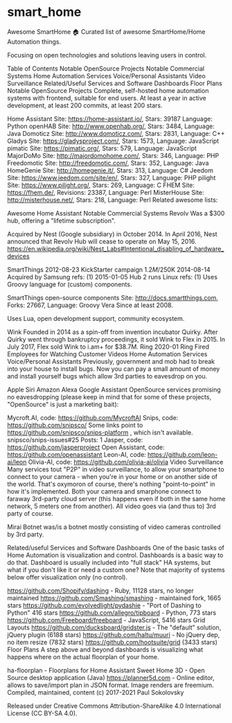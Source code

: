 # smart_home
Awesome SmartHome
🏠 Curated list of awesome SmartHome/Home Automation things.

Focusing on open technologies and solutions leaving users in control.

Table of Contents
Notable OpenSource Projects
Notable Commercial Systems
Home Automation Services
Voice/Personal Assistants
Video Surveillance
Related/Useful Services and Software
Dashboards
Floor Plans
Notable OpenSource Projects
Complete, self-hosted home automation systems with frontend, suitable for end users. At least a year in active development, at least 200 commits, at least 200 stars.

Home Assistant Site: https://home-assistant.io/, Stars: 39187 Language: Python
openHAB Site: http://www.openhab.org/, Stars: 3484, Language: Java
Domoticz Site: http://www.domoticz.com/, Stars: 2831, Language: C++
Gladys Site: https://gladysproject.com/, Stars: 1573, Language: JavaScript
pimatic Site: https://pimatic.org/, Stars: 579, Language: JavaScript
MajorDoMo Site: http://majordomohome.com/, Stars: 346, Language: PHP
Freedomotic Site: http://freedomotic.com/, Stars: 352, Language: Java
HomeGenie Site: http://homegenie.it/, Stars: 313, Language: C#
Jeedom Site: https://www.jeedom.com/site/en/, Stars: 327, Language: PHP
pilight Site: https://www.pilight.org/, Stars: 269, Language: C
FHEM Site: https://fhem.de/, Revisions: 23387, Language: Perl
MisterHouse Site: http://misterhouse.net/, Stars: 218, Language: Perl
Related awesome lists:

Awesome Home Assistant
Notable Commercial Systems
Revolv
Was a $300 hub, offering a "lifetime subscription".

Acquired by Nest (Google subsidiary) in October 2014. In April 2016, Nest announced that Revolv Hub will cease to operate on May 15, 2016. https://en.wikipedia.org/wiki/Nest_Labs#Intentional_disabling_of_hardware_devices

SmartThings
2012-08-23 KickStarter campaign $1.2M/$250K
2014-08-14 Acquired by Samsung refs: (1)
2015-01-05 Hub 2 runs Linux refs: (1)
Uses Groovy language for (custom) components.

SmartThings open-source components Site: http://docs.smartthings.com, Forks: 27667, Language: Groovy
Vera
Since at least 2008.

Uses Lua, open development support, community ecosystem.

Wink
Founded in 2014 as a spin-off from invention incubator Quirky.
After Quirky went through bankruptcy proceedings, it sold Wink to Flex in 2015.
In July 2017, Flex sold Wink to i.am+ for $38.7M.
Ring
2020-01 Ring Fired Employees for Watching Customer Videos
Home Automation Services
Voice/Personal Assistants
Previously, government and mob had to break into your house to install bugs. Now you can pay a small amount of money and install yourself bugs which allow 3rd parties to eavesdrop on you.

Apple Siri
Amazon Alexa
Google Assistant
OpenSource services promising no eavesdropping (please keep in mind that for some of these projects, "OpenSource" is just a marketing bait):

Mycroft.AI, code: https://github.com/MycroftAI
Snips, code: https://github.com/snipsco/
Some links point to https://github.com/snipsco/snips-platform , which isn't available. snipsco/snips-issues#25
Posts: 1
Jasper, code: https://github.com/jasperproject
Open Assistant, code: https://github.com/openassistant
Leon-AI, code: https://github.com/leon-ai/leon
Olivia-AI, code: https://github.com/olivia-ai/olivia
Video Surveillance
Many services tout "P2P" in video surveillance, to allow your smartphone to connect to your camera - when you're in your home or on another side of the world. That's oxymoron of course, there's nothing "point-to-point" in how it's implemented. Both your camera and smarphone connect to faraway 3rd-party cloud server (this happens even if both in the same home network, 5 meters one from another). All video goes via (and thus to) 3rd party of course.

Mirai Botnet was/is a botnet mostly consisting of video cameras controlled by 3rd party.

Related/useful Services and Software
Dashboards
One of the basic tasks of Home Automation is visualization and control. Dashboards is a basic way to do that. Dashboard is usually included into "full stack" HA systems, but what if you don't like it or need a custom one? Note that majority of systems below offer visualization only (no control).

https://github.com/Shopify/dashing - Ruby, 11128 stars, no longer maintained
https://github.com/Smashing/smashing - maintained fork, 1665 stars
https://github.com/evolvedlight/pydashie - "Port of Dashing to Python" 416 stars
https://github.com/allegro/tipboard - Python, 773 stars
https://github.com/Freeboard/freeboard - JavaScript, 5416 stars
Grid Layouts
https://github.com/ducksboard/gridster.js - The "default" solution, jQuery plugin (6188 stars)
https://github.com/haltu/muuri - No jQuery dep, no item resize (7832 stars)
https://github.com/hootsuite/grid (3433 stars)
Floor Plans
A step above and beyond dashboards is visualizing what happens where on the actual floorplan of your home.

ha-floorplan - Floorplans for Home Assistant
Sweet Home 3D - Open Source desktop application (Java)
https://planner5d.com - Online editor, allows to save/import plan in JSON format. Image renders are freemium.
Compiled, maintained, content (c) 2017-2021 Paul Sokolovsky

Released under Creative Commons Attribution-ShareAlike 4.0 International License (CC BY-SA 4.0).